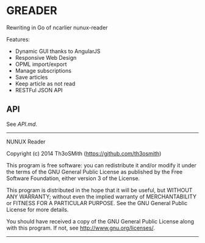 # GREADER

Rewriting in Go of ncarlier nunux-reader

Features:

 * Dynamic GUI thanks to AngularJS
 * Responsive Web Design
 * OPML import/export
 * Manage subscriptions
 * Save articles
 * Keep article as not read
 * RESTFul JSON API

## API

See *API.md*.


------------------------------------------------------------------------------

NUNUX Reader

Copyright (c) 2014 Th3oSMith (https://github.com/th3osmith)

This program is free software: you can redistribute it and/or modify
it under the terms of the GNU General Public License as published by
the Free Software Foundation, either version 3 of the License.

This program is distributed in the hope that it will be useful,
but WITHOUT ANY WARRANTY; without even the implied warranty of
MERCHANTABILITY or FITNESS FOR A PARTICULAR PURPOSE.  See the
GNU General Public License for more details.

You should have received a copy of the GNU General Public License
along with this program.  If not, see <http://www.gnu.org/licenses/>.

------------------------------------------------------------------------------
